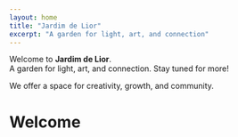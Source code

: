 ```yaml
---
layout: home
title: "Jardim de Lior"
excerpt: "A garden for light, art, and connection"
---
```


Welcome to **Jardim de Lior**.  
A garden for light, art, and connection. Stay tuned for more!

We offer a space for creativity, growth, and community.

# Welcome

